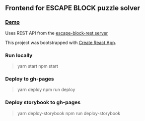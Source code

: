 ## Frontend for ESCAPE BLOCK puzzle solver

### [Demo](https://iurii-kyrylenko.github.io/escape-block-react)

Uses REST API from the [escape-block-rest server](https://github.com/iurii-kyrylenko/escape-block-rest)

This project was bootstrapped with [Create React App](https://github.com/facebookincubator/create-react-app).

### Run locally
> yarn start
> npm start

### Deploy to gh-pages
> yarn deploy
> npm run deploy

### Deploy storybook to gh-pages
> yarn deploy-storybook
> npm run deploy-storybook
